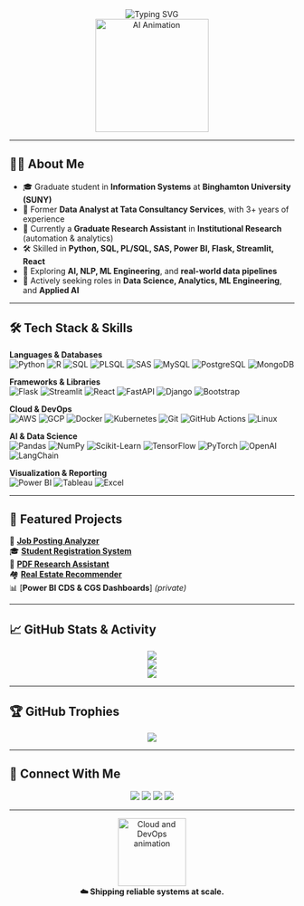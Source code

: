 <!-- Profile README for Viranchi Ravindra More -->

<div align="center">
  
  <!-- Typing Banner -->
  <img src="https://readme-typing-svg.demolab.com?font=Fira+Code&size=26&pause=2000&color=0B7285&center=true&vCenter=true&width=850&lines=Hi+Fellow+Techies+👋,+I'm+Viranchi+Ravindra+More;Driving+Insights+•+Building+Solutions+•+Empowering+Innovation;Data+Science+%7C+Analytics+%7C+Applied+AI" alt="Typing SVG" />

  <!-- Animated GIF -->
  <br>
  <img src="https://media.giphy.com/media/f3iwJFOVOwuy7K6FFw/giphy.gif" height="200" alt="AI Animation"/>
</div>

---

## 👨‍💼 About Me  

- 🎓 Graduate student in **Information Systems** at **Binghamton University (SUNY)**  
- 💼 Former **Data Analyst at Tata Consultancy Services**, with 3+ years of experience  
- 🔬 Currently a **Graduate Research Assistant** in **Institutional Research** (automation & analytics)  
- 🛠️ Skilled in **Python, SQL, PL/SQL, SAS, Power BI, Flask, Streamlit, React**  
- 🤖 Exploring **AI, NLP, ML Engineering**, and **real-world data pipelines**  
- 🎯 Actively seeking roles in **Data Science, Analytics, ML Engineering**, and **Applied AI**  

---

## 🛠️ Tech Stack & Skills  

**Languages & Databases**  
![Python](https://img.shields.io/badge/Python-3776AB?style=for-the-badge&logo=python&logoColor=white)
![R](https://img.shields.io/badge/R-276DC3?style=for-the-badge&logo=r&logoColor=white)
![SQL](https://img.shields.io/badge/SQL-4479A1?style=for-the-badge&logo=mysql&logoColor=white)
![PLSQL](https://img.shields.io/badge/PL%2FSQL-F80000?style=for-the-badge&logo=oracle&logoColor=white)
![SAS](https://img.shields.io/badge/SAS-1A1A1A?style=for-the-badge&logo=sas&logoColor=white)
![MySQL](https://img.shields.io/badge/MySQL-005C84?style=for-the-badge&logo=mysql&logoColor=white)
![PostgreSQL](https://img.shields.io/badge/PostgreSQL-316192?style=for-the-badge&logo=postgresql&logoColor=white)
![MongoDB](https://img.shields.io/badge/MongoDB-47A248?style=for-the-badge&logo=mongodb&logoColor=white)

**Frameworks & Libraries**  
![Flask](https://img.shields.io/badge/Flask-000000?style=for-the-badge&logo=flask&logoColor=white)
![Streamlit](https://img.shields.io/badge/Streamlit-FF4B4B?style=for-the-badge&logo=streamlit&logoColor=white)
![React](https://img.shields.io/badge/React-61DAFB?style=for-the-badge&logo=react&logoColor=black)
![FastAPI](https://img.shields.io/badge/FastAPI-009688?style=for-the-badge&logo=fastapi&logoColor=white)
![Django](https://img.shields.io/badge/Django-092E20?style=for-the-badge&logo=django&logoColor=white)
![Bootstrap](https://img.shields.io/badge/Bootstrap-7952B3?style=for-the-badge&logo=bootstrap&logoColor=white)

**Cloud & DevOps**  
![AWS](https://img.shields.io/badge/AWS-232F3E?style=for-the-badge&logo=amazonaws&logoColor=white)
![GCP](https://img.shields.io/badge/GCP-4285F4?style=for-the-badge&logo=googlecloud&logoColor=white)
![Docker](https://img.shields.io/badge/Docker-2496ED?style=for-the-badge&logo=docker&logoColor=white)
![Kubernetes](https://img.shields.io/badge/Kubernetes-326CE5?style=for-the-badge&logo=kubernetes&logoColor=white)
![Git](https://img.shields.io/badge/Git-F05032?style=for-the-badge&logo=git&logoColor=white)
![GitHub Actions](https://img.shields.io/badge/GitHub_Actions-2088FF?style=for-the-badge&logo=github-actions&logoColor=white)
![Linux](https://img.shields.io/badge/Linux-FCC624?style=for-the-badge&logo=linux&logoColor=black)

**AI & Data Science**  
![Pandas](https://img.shields.io/badge/Pandas-150458?style=for-the-badge&logo=pandas&logoColor=white)
![NumPy](https://img.shields.io/badge/Numpy-013243?style=for-the-badge&logo=numpy&logoColor=white)
![Scikit-Learn](https://img.shields.io/badge/Scikit--Learn-F7931E?style=for-the-badge&logo=scikitlearn&logoColor=white)
![TensorFlow](https://img.shields.io/badge/TensorFlow-FF6F00?style=for-the-badge&logo=tensorflow&logoColor=white)
![PyTorch](https://img.shields.io/badge/PyTorch-EE4C2C?style=for-the-badge&logo=pytorch&logoColor=white)
![OpenAI](https://img.shields.io/badge/OpenAI-412991?style=for-the-badge&logo=openai&logoColor=white)
![LangChain](https://img.shields.io/badge/LangChain-00BFAE?style=for-the-badge)

**Visualization & Reporting**  
![Power BI](https://img.shields.io/badge/Power%20BI-F2C811?style=for-the-badge&logo=powerbi&logoColor=black)
![Tableau](https://img.shields.io/badge/Tableau-E97627?style=for-the-badge&logo=tableau&logoColor=white)
![Excel](https://img.shields.io/badge/Excel-217346?style=for-the-badge&logo=microsoft-excel&logoColor=white)

---

## 📂 Featured Projects  

🚀 [**Job Posting Analyzer**](https://github.com/viru9192/Job_Posting_Analyzer)  
🎓 [**Student Registration System**](https://github.com/viru9192/Student-Registration-System-SRS-)  
📄 [**PDF Research Assistant**](https://github.com/viru9192/BU-Research-Assistant)  
🏘️ [**Real Estate Recommender**](https://github.com/viru9192/Real_Estate_Recommendation)  
📊 [**Power BI CDS & CGS Dashboards**] *(private)*  

---

## 📈 GitHub Stats & Activity  

<div align="center">
  <img src="https://github-readme-streak-stats.herokuapp.com/?user=viru9192&theme=radical&hide_border=true"/>
  <br>
  <img src="https://github-readme-stats.vercel.app/api?username=viru9192&show_icons=true&theme=radical&hide_border=true"/>
  <br>
  <img src="https://github-profile-summary-cards.vercel.app/api/cards/profile-details?username=viru9192&theme=radical"/>
</div>

---

## 🏆 GitHub Trophies  

<div align="center">
  <img src="https://github-profile-trophy.vercel.app/?username=viru9192&theme=onedark&no-frame=true&margin-w=10" />
</div>

---

## 🌱 Connect With Me  

<p align="center">
  <a href="mailto:viranchimore2112@gmail.com"><img src="https://img.shields.io/badge/Email-D14836?style=for-the-badge&logo=gmail&logoColor=white"/></a>
  <a href="https://www.linkedin.com/in/viranchimore/"><img src="https://img.shields.io/badge/LinkedIn-0077B5?style=for-the-badge&logo=linkedin&logoColor=white"/></a>
  <a href="https://viru9192.github.io/Viranchi_More_portfolio/"><img src="https://img.shields.io/badge/Portfolio-24292e?style=for-the-badge&logo=github&logoColor=white"/></a>
  <a href="https://www.kaggle.com/viranchi"><img src="https://img.shields.io/badge/Kaggle-20BEFF?style=for-the-badge&logo=kaggle&logoColor=white"/></a>
</p>

---

<div align="center">
  <img src="https://media.giphy.com/media/du3J3cXyzhj75IOgvA/giphy.gif" height="120" alt="Cloud and DevOps animation"/>
  <br>
  <b>☁️ Shipping reliable systems at scale.</b>
</div>
